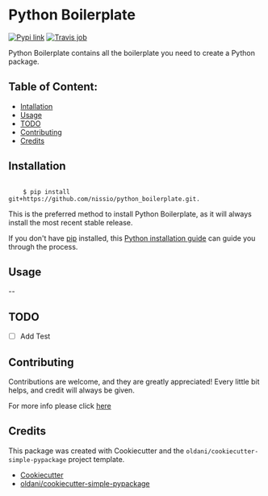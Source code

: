 # Python Boilerplate


[![Pypi link](https://img.shields.io/pypi/v/python_boilerplate.svg)](https://pypi.python.org/pypi/python_boilerplate)
[![Travis job](https://img.shields.io/travis/nissio/python_boilerplate.svg)](https://travis-ci.org/nissio/python_boilerplate)




Python Boilerplate contains all the boilerplate you need to create a Python package.

## Table of Content:

- [Intallation](#installation)
- [Usage](#usage)
- [TODO](#todo)
- [Contributing](#contributing)
- [Credits](#credits)

## Installation


```batch

    $ pip install git+https://github.com/nissio/python_boilerplate.git.
```

This is the preferred method to install Python Boilerplate, as it will always
install the most recent stable release.

If you don't have [pip](https://pip.pypa.io) installed, this 
[Python installation guide](http://docs.python-guide.org/en/latest/starting/installation/) 
can guide you through the process.

## Usage

--


## TODO

- [ ] Add Test


## Contributing

Contributions are welcome, and they are greatly appreciated! Every
little bit helps, and credit will always be given.

For more info please click [here](./CONTRIBUTING.md)


## Credits

This package was created with Cookiecutter and the `oldani/cookiecutter-simple-pypackage` project template.

- [Cookiecutter](https://github.com/audreyr/cookiecutter)
- [oldani/cookiecutter-simple-pypackage](https://github.com/oldani/cookiecutter-simple-pypackage)
